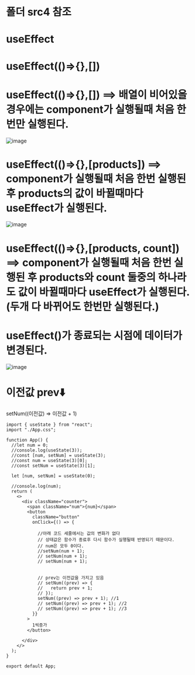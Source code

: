 # 폴더 src4 참조

# useEffect

# useEffect(()=>{},[])

# useEffect(()=>{},[]) ==> 배열이 비어있을 경우에는 component가 실행될때 처음 한번만 실행된다.
![image](https://github.com/hyunju960429/React/assets/145514544/fd4c62ab-8e0c-40fb-a9da-24fbe71088c9)

# useEffect(()=>{},[products]) ==> component가 실행될때 처음 한번 실행된 후 products의 값이 바뀔때마다 useEffect가 실행된다.
![image](https://github.com/hyunju960429/React/assets/145514544/313e8b55-fee2-4c7e-bcc4-3c90c3069142)

# useEffect(()=>{},[products, count]) ==> component가 실행될때 처음 한번 실행된 후 products와 count 둘중의 하나라도 값이 바뀔때마다 useEffect가 실행된다. (두개 다 바뀌어도 한번만 실행된다.)

# useEffect()가 종료되는 시점에 데이터가 변경된다.
![image](https://github.com/hyunju960429/React/assets/145514544/5220fe42-4495-4226-b425-e29ee19af715)





# 이전값 prev⬇️
setNum((이전값) => 이전값 + 1)

```
import { useState } from "react";
import "./App.css";

function App() {
  //let num = 0;
  //console.log(useState(3));
  //const [num, setNum] = useState(3);
  //const num = useState(3)[0];
  //const setNum = useState(3)[1];

  let [num, setNum] = useState(0);
  
  //console.log(num);
  return (
    <>
      <div className="counter">
        <span className="num">{num}</span>
        <button
          className="button"
          onClick={() => {

            //아래 코드 세줄에서는 값의 변화가 없다
            // 상태값은 함수가 종료후 다시 함수가 실행될때 반영되기 때문이다.
            // num은 모두 0이다.
            //setNum(num + 1);
            // setNum(num + 1);
            // setNum(num + 1);


            // prev는 이전값을 가지고 있음
            // setNum((prev) => {
            //   return prev + 1;
            // });
            setNum((prev) => prev + 1); //1
            // setNum((prev) => prev + 1); //2
            // setNum((prev) => prev + 1); //3
          }}
        >
          1씩증가
        </button>

      </div>
    </>
  );
}

export default App;

```
